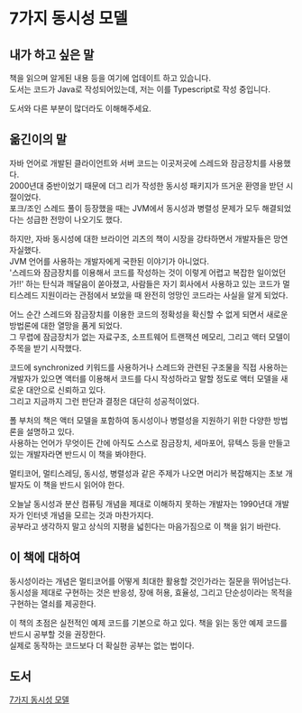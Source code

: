 # 7가지 동시성 모델

## 내가 하고 싶은 말

책을 읽으며 알게된 내용 등을 여기에 업데이트 하고 있습니다.  
도서는 코드가 Java로 작성되어있는데, 저는 이를 Typescript로 작성 중입니다.  

도서와 다른 부분이 많더라도 이해해주세요.

## 옮긴이의 말

자바 언어로 개발된 클라이언트와 서버 코드는 이곳저곳에 스레드와 잠금장치를 사용했다.  
2000년대 중반이었기 때문에 더그 리가 작성한 동시성 패키지가 뜨거운 환영을 받던 시절이었다.  
포크/조인 스레드 풀이 등장했을 때는 JVM에서 동시성과 병렬성 문제가 모두 해결되었다는 성급한 전망이 나오기도 했다.

하지만, 자바 동시성에 대한 브라이언 괴츠의 책이 시장을 강타하면서 개발자들은 망연자실했다.  
JVM 언어를 사용하는 개발자에게 국한된 이야기가 아니었다.  
'스레드와 잠금장치를 이용해서 코드를 작성하는 것이 이렇게 어렵고 복잡한 일이었던가!!' 하는 탄식과 깨달음이 쏟아졌고, 사람들은 자기 회사에서 사용하고 있는 코드가 멀티스레드 지원이라는 관점에서 보았을 때 완전히 엉망인 코드라는 사실을 알게 되었다.

어느 순간 스레드와 잠금장치를 이용한 코드의 정확성을 확신할 수 없게 되면서 새로운 방법론에 대한 열망을 품게 되었다.  
그 무렵에 잠금장치가 없는 자료구조, 소프트웨어 트랜잭션 메모리, 그리고 액터 모델이 주목을 받기 시작했다.  

코드에 synchronized 키워드를 사용하거나 스레드와 관련된 구조물을 직접 사용하는 개발자가 있으면 액터를 이용해서 코드를 다시 작성하라고 말할 정도로 액터 모델을 새로운 대안으로 신뢰하고 있다.  
그리고 지금까지 그런 판단과 결정은 대단히 성공적이었다.

폴 부처의 책은 액터 모델을 포함하여 동시성이나 병렬성을 지원하기 위한 다양한 방법론을 설명하고 있다.  
사용하는 언어가 무엇이든 간에 아직도 스스로 잠금장치, 세마포어, 뮤텍스 등을 만들고 있는 개발자라면 반드시 이 책을 봐야한다.

멀티코어, 멀티스레딩, 동시성, 병렬성과 같은 주제가 나오면 머리가 복잡해지는 초보 개발자도 이 책을 반드시 읽어야 한다.  

오늘날 동시성과 분산 컴퓨팅 개념을 제대로 이해하지 못하는 개발자는 1990년대 개발자가 인터넷 개념을 모르는 것과 마찬가지다.  
공부라고 생각하지 말고 상식의 지평을 넓힌다는 마음가짐으로 이 책을 읽기 바란다.

## 이 책에 대하여

동시성이라는 개념은 멀티코어를 어떻게 최대한 활용할 것인가라는 질문을 뛰어넘는다.  
동시성을 제대로 구현하는 것은 반응성, 장애 허용, 효율성, 그리고 단순성이라는 목적을 구현하는 열쇠를 제공한다.

이 책의 초점은 실전적인 예제 코드를 기본으로 하고 있다. 책을 읽는 동안 예제 코드를 반드시 공부할 것을 권장한다.  
실제로 동작하는 코드보다 더 확실한 공부는 없는 법이다.

## 도서

[7가지 동시성 모델](http://mobile.kyobobook.co.kr/showcase/book/KOR/9788968482984?OV_REFFER=https://www.google.com)